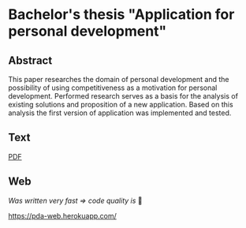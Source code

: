 # Bachelor's thesis "Application for personal development"

## Abstract
This paper researches the domain of personal development and the possibility of 
using competitiveness as a motivation for personal development. 
Performed research serves as a basis for the analysis of existing solutions 
and proposition of a new application. 
Based on this analysis the first version of application was implemented and tested.

## Text
[PDF](Applicaiton_for_personal_development_Artem_Vanyukhin.pdf)

## Web

_Was written very fast => code quality is_ :shit:

https://pda-web.herokuapp.com/

